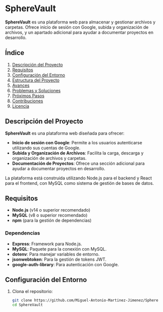 # SphereVault

**SphereVault** es una plataforma web para almacenar y gestionar archivos y carpetas. Ofrece inicio de sesión con Google, subida y organización de archivos, y un apartado adicional para ayudar a documentar proyectos en desarrollo.

## Índice

1. [Descripción del Proyecto](#descripción-del-proyecto)
2. [Requisitos](#requisitos)
3. [Configuración del Entorno](#configuración-del-entorno)
4. [Estructura del Proyecto](#estructura-del-proyecto)
5. [Avances](#avances)
6. [Problemas y Soluciones](#problemas-y-soluciones)
7. [Próximos Pasos](#próximos-pasos)
8. [Contribuciones](#contribuciones)
9. [Licencia](#licencia)

## Descripción del Proyecto

**SphereVault** es una plataforma web diseñada para ofrecer:
- **Inicio de sesión con Google**: Permite a los usuarios autenticarse utilizando sus cuentas de Google.
- **Subida y Organización de Archivos**: Facilita la carga, descarga y organización de archivos y carpetas.
- **Documentación de Proyectos**: Ofrece una sección adicional para ayudar a documentar proyectos en desarrollo.

La plataforma está construida utilizando Node.js para el backend y React para el frontend, con MySQL como sistema de gestión de bases de datos.

## Requisitos

- **Node.js** (v14 o superior recomendado)
- **MySQL** (v8 o superior recomendado)
- **npm** (para la gestión de dependencias)

### Dependencias

- **Express**: Framework para Node.js.
- **MySQL**: Paquete para la conexión con MySQL.
- **dotenv**: Para manejar variables de entorno.
- **jsonwebtoken**: Para la gestión de tokens JWT.
- **google-auth-library**: Para autenticación con Google.

## Configuración del Entorno

1. Clona el repositorio:
   ```bash
   git clone https://github.com/Miguel-Antonio-Martinez-Jimenez/SphereVault.git
   cd SphereVault
